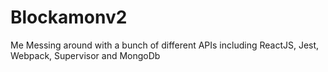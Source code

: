 # Blockamonv2
Me Messing around with a bunch of different APIs including ReactJS, Jest, Webpack, Supervisor and MongoDb

